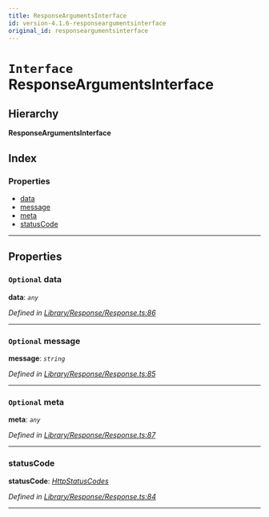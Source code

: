 ```yaml
---
title: ResponseArgumentsInterface
id: version-4.1.6-responseargumentsinterface
original_id: responseargumentsinterface
---
```


# `Interface` ResponseArgumentsInterface

## Hierarchy

**ResponseArgumentsInterface**

## Index

### Properties

* [data](responseargumentsinterface#data)
* [message](responseargumentsinterface#message)
* [meta](responseargumentsinterface#meta)
* [statusCode](responseargumentsinterface#statuscode)

---

## Properties

<a id="data"></a>

### `Optional` data

**data**: *`any`*

*Defined in [Library/Response/Response.ts:86](https://github.com/SpoonX/stix/blob/03c715f/src/Library/Response/Response.ts#L86)*

___
<a id="message"></a>

### `Optional` message

**message**: *`string`*

*Defined in [Library/Response/Response.ts:85](https://github.com/SpoonX/stix/blob/03c715f/src/Library/Response/Response.ts#L85)*

___
<a id="meta"></a>

### `Optional` meta

**meta**: *`any`*

*Defined in [Library/Response/Response.ts:87](https://github.com/SpoonX/stix/blob/03c715f/src/Library/Response/Response.ts#L87)*

___
<a id="statuscode"></a>

###  statusCode

**statusCode**: *[HttpStatusCodes](../enums/httpstatuscodes)*

*Defined in [Library/Response/Response.ts:84](https://github.com/SpoonX/stix/blob/03c715f/src/Library/Response/Response.ts#L84)*

___

